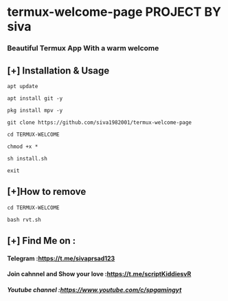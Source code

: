 # termux-welcome-page PROJECT BY siva
### Beautiful Termux App With a warm welcome

## [+] Installation & Usage
```
apt update

apt install git -y

pkg install mpv -y

git clone https://github.com/siva1982001/termux-welcome-page

cd TERMUX-WELCOME

chmod +x *

sh install.sh

exit
```

## [+]How to remove 
```
cd TERMUX-WELCOME

bash rvt.sh
```
<p align="center">


    
## [+] Find Me on :
#### Telegram :https://t.me/sivaprsad123
#### Join cahnnel and Show your love :https://t.me/scriptKiddiesvR
##### Youtube channel :https://www.youtube.com/c/spgamingyt

